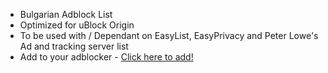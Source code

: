 * Bulgarian Adblock List 
* Optimized for uBlock Origin 
* To be used with / Dependant on EasyList, EasyPrivacy and Peter Lowe's Ad and tracking server list
* Add to your adblocker - [Click here to add!](https://subscribe.adblockplus.org/?location=https://github.com/KokichaKolevTM/BG-Adblock-list/raw/main/BG-Adblock-list.txt&title=Bulgarian+Ads+%26+Privacy)
